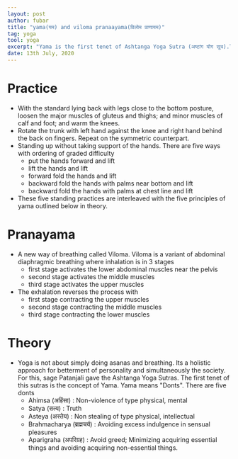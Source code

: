 ```yaml
---
layout: post
author: fubar
title: "yama(यम) and viloma pranaayama(विलोम प्राणायम)"
tag: yoga
tool: yoga
excerpt: "Yama is the first tenet of Ashtanga Yoga Sutra (अष्टांग योग सूत्र).The five subtenets of yama tenet are dileneated. Followed by the viloma pranayama"
date: 13th July, 2020
---
```


# Practice

- With the standard lying back with legs close to the bottom posture, loosen the major muscles of gluteus and thighs; and minor muscles of calf and foot; and warm the knees.
- Rotate the trunk with left hand against the knee and right hand behind the back on fingers. Repeat on the symmetric counterpart.
- Standing up without taking support of the hands. There are five ways with ordering of graded difficulty
    - put the hands forward and lift
    - lift the hands and lift
    - forward fold the hands and lift
    - backward fold the hands with palms near bottom and lift
    - backward fold the hands with palms at chest line and lift
- These five standing practices are interleaved with the five principles of yama outlined below in theory.

# Pranayama

- A new way of breathing called Viloma. Viloma is a variant of abdominal diaphragmic breathing where inhalation is in 3 stages
    - first stage activates the lower abdominal muscles near the pelvis
    - second stage activates the middle muscles
    - third stage activates the upper muscles
- The exhalation reverses the process with
    - first stage contracting the upper muscles
    - second stage contracting the middle muscles
    - third stage contracting the lower muscles

# Theory

- Yoga is not about simply doing asanas and breathing. Its a holistic approach for betterment of personality and simultaneously the society. For this, sage Patanjali gave the Ashtanga Yoga Sutras. The first tenet of this sutras is the concept of Yama. Yama means "Donts". There are five donts
    - Ahimsa (अहिंसा) : Non-violence of type physical, mental
    - Satya (सत्य) : Truth
    - Asteya (अस्तेय) : Non stealing of type physical, intellectual
    - Brahmacharya (ब्रह्मचर्य) : Avoiding excess indulgence in sensual pleasures
    - Aparigraha (अपरिग्रह) : Avoid greed; Minimizing acquiring essential things and avoiding acquiring non-essential things.

